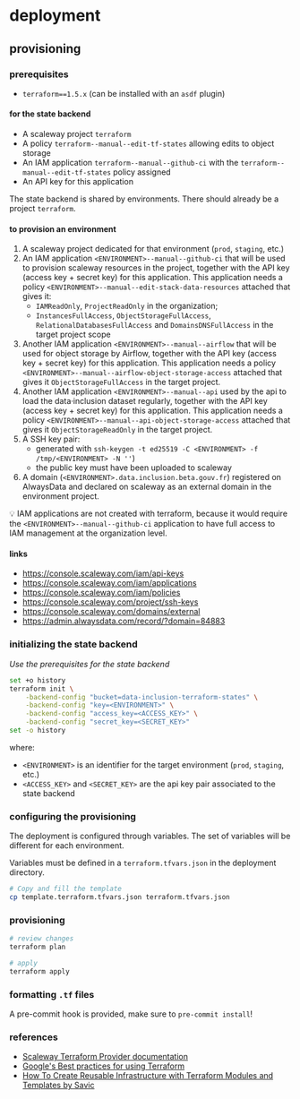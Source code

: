 # deployment

## provisioning

### prerequisites

* `terraform==1.5.x` (can be installed with an `asdf` plugin)

#### for the state backend

* A scaleway project `terraform`
* A policy `terraform--manual--edit-tf-states` allowing edits to object storage
* An IAM application `terraform--manual--github-ci` with the `terraform--manual--edit-tf-states` policy assigned
* An API key for this application

The state backend is shared by environments. There should already be a project `terraform`.

#### to provision an environment

1. A scaleway project dedicated for that environment (`prod`, `staging`, etc.)
2. An IAM application `<ENVIRONMENT>--manual--github-ci` that will be used to provision scaleway resources in the project, together with the API key (access key + secret key) for this application. This application needs a policy `<ENVIRONMENT>--manual--edit-stack-data-resources` attached that gives it:
    * `IAMReadOnly`, `ProjectReadOnly` in the organization;
    * `InstancesFullAccess`, `ObjectStorageFullAccess`, `RelationalDatabasesFullAccess` and `DomainsDNSFullAccess` in the target project scope
3. Another IAM application `<ENVIRONMENT>--manual--airflow` that will be used for object storage by Airflow, together with the API key (access key + secret key) for this application. This application needs a policy `<ENVIRONMENT>--manual--airflow-object-storage-access` attached that gives it `ObjectStorageFullAccess` in the target project.
4. Another IAM application `<ENVIRONMENT>--manual--api` used by the api to load the data·inclusion dataset regularly, together with the API key (access key + secret key) for this application. This application needs a policy `<ENVIRONMENT>--manual--api-object-storage-access` attached that gives it `ObjectStorageReadOnly` in the target project.
5. A SSH key pair:
    * generated with `ssh-keygen -t ed25519 -C <ENVIRONMENT> -f /tmp/<ENVIRONMENT> -N ''`)
    * the public key must have been uploaded to scaleway
6. A domain (`<ENVIRONMENT>.data.inclusion.beta.gouv.fr`) registered on AlwaysData and declared on scaleway as an external domain in the environment project.

💡 IAM applications are not created with terraform, because it would require the `<ENVIRONMENT>--manual--github-ci` application to have full access to IAM management at the organization level.

#### links

* https://console.scaleway.com/iam/api-keys
* https://console.scaleway.com/iam/applications
* https://console.scaleway.com/iam/policies
* https://console.scaleway.com/project/ssh-keys
* https://console.scaleway.com/domains/external
* https://admin.alwaysdata.com/record/?domain=84883

### initializing the state backend

*Use the prerequisites for the state backend*

```bash
set +o history
terraform init \
    -backend-config "bucket=data-inclusion-terraform-states" \
    -backend-config "key=<ENVIRONMENT>" \
    -backend-config "access_key=<ACCESS_KEY>" \
    -backend-config "secret_key=<SECRET_KEY>"
set -o history
```

where:

* `<ENVIRONMENT>` is an identifier for the target environment (`prod`, `staging`, etc.)
* `<ACCESS_KEY>` and `<SECRET_KEY>` are the api key pair associated to the state backend

### configuring the provisioning

The deployment is configured through variables. The set of variables will be different for each environment.

Variables must be defined in a `terraform.tfvars.json` in the deployment directory.

```bash
# Copy and fill the template
cp template.terraform.tfvars.json terraform.tfvars.json
```

### provisioning

```bash
# review changes
terraform plan

# apply
terraform apply
```

### formatting `.tf` files

A pre-commit hook is provided, make sure to `pre-commit install`!

### references

* [Scaleway Terraform Provider documentation](https://registry.terraform.io/providers/scaleway/scaleway/latest/docs)
* [Google's Best practices for using Terraform](https://cloud.google.com/docs/terraform/best-practices-for-terraform)
* [How To Create Reusable Infrastructure with Terraform Modules and Templates by Savic](https://www.digitalocean.com/community/tutorials/how-to-create-reusable-infrastructure-with-terraform-modules-and-templates)
